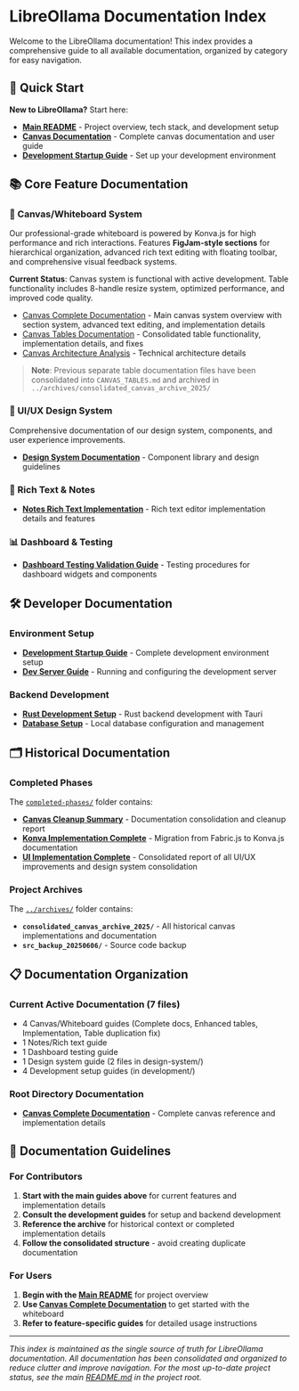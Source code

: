 # LibreOllama Documentation Index

Welcome to the LibreOllama documentation! This index provides a comprehensive guide to all available documentation, organized by category for easy navigation.

## 🚀 Quick Start

**New to LibreOllama?** Start here:
- **[Main README](../README.md)** - Project overview, tech stack, and development setup
- **[Canvas Documentation](./CANVAS_COMPLETE_DOCUMENTATION.md)** - Complete canvas documentation and user guide
- **[Development Startup Guide](./development/DEV-STARTUP-GUIDE.md)** - Set up your development environment

## 📚 Core Feature Documentation

### **🎨 Canvas/Whiteboard System**
Our professional-grade whiteboard is powered by Konva.js for high performance and rich interactions. Features **FigJam-style sections** for hierarchical organization, advanced rich text editing with floating toolbar, and comprehensive visual feedback systems.

**Current Status**: Canvas system is functional with active development. Table functionality includes 8-handle resize system, optimized performance, and improved code quality.

- [Canvas Complete Documentation](CANVAS_COMPLETE_DOCUMENTATION.md) - Main canvas system overview with section system, advanced text editing, and implementation details
- [Canvas Tables Documentation](CANVAS_TABLES.md) - Consolidated table functionality, implementation details, and fixes
- [Canvas Architecture Analysis](CANVAS_ARCHITECTURE_ANALYSIS.md) - Technical architecture details

> **Note**: Previous separate table documentation files have been consolidated into `CANVAS_TABLES.md` and archived in `../archives/consolidated_canvas_archive_2025/`


### **🎨 UI/UX Design System**
Comprehensive documentation of our design system, components, and user experience improvements.

- **[Design System Documentation](./design-system/)** - Component library and design guidelines

### **📝 Rich Text & Notes**
- **[Notes Rich Text Implementation](./NOTES_RICH_TEXT_IMPLEMENTATION_SUMMARY.md)** - Rich text editor implementation details and features

### **📊 Dashboard & Testing**
- **[Dashboard Testing Validation Guide](./DASHBOARD_TESTING_VALIDATION_GUIDE.md)** - Testing procedures for dashboard widgets and components

## 🛠️ Developer Documentation

### **Environment Setup**
- **[Development Startup Guide](./development/DEV-STARTUP-GUIDE.md)** - Complete development environment setup
- **[Dev Server Guide](./development/DEV-SERVER-GUIDE.md)** - Running and configuring the development server

### **Backend Development**
- **[Rust Development Setup](./development/RUST_DEVELOPMENT_SETUP.md)** - Rust backend development with Tauri
- **[Database Setup](./development/DATABASE_SETUP.md)** - Local database configuration and management

## 🗂️ Historical Documentation

### **Completed Phases**
The [`completed-phases/`](./completed-phases/) folder contains:
- **[Canvas Cleanup Summary](./completed-phases/CANVAS_CLEANUP_SUMMARY.md)** - Documentation consolidation and cleanup report
- **[Konva Implementation Complete](./completed-phases/KONVA_IMPLEMENTATION_COMPLETE.md)** - Migration from Fabric.js to Konva.js documentation
- **[UI Implementation Complete](./completed-phases/UI_IMPLEMENTATION_COMPLETE.md)** - Consolidated report of all UI/UX improvements and design system consolidation

### **Project Archives**
The [`../archives/`](../archives/) folder contains:
- **`consolidated_canvas_archive_2025/`** - All historical canvas implementations and documentation
- **`src_backup_20250606/`** - Source code backup

## 📋 Documentation Organization

### **Current Active Documentation** (7 files)

- 4 Canvas/Whiteboard guides (Complete docs, Enhanced tables, Implementation, Table duplication fix)
- 1 Notes/Rich text guide
- 1 Dashboard testing guide
- 1 Design system guide (2 files in design-system/)
- 4 Development setup guides (in development/)

### **Root Directory Documentation**
- **[Canvas Complete Documentation](./CANVAS_COMPLETE_DOCUMENTATION.md)** - Complete canvas reference and implementation details

## 📝 Documentation Guidelines

### **For Contributors**
1. **Start with the main guides above** for current features and implementation details
2. **Consult the development guides** for setup and backend development  
3. **Reference the archive** for historical context or completed implementation details
4. **Follow the consolidated structure** - avoid creating duplicate documentation

### **For Users**
1. **Begin with the [Main README](../README.md)** for project overview
2. **Use [Canvas Complete Documentation](./CANVAS_COMPLETE_DOCUMENTATION.md)** to get started with the whiteboard
3. **Refer to feature-specific guides** for detailed usage instructions

---

*This index is maintained as the single source of truth for LibreOllama documentation. All documentation has been consolidated and organized to reduce clutter and improve navigation. For the most up-to-date project status, see the main [README.md](../README.md) in the project root.*
